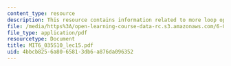 ```yaml
---
content_type: resource
description: This resource contains information related to more loop optimizations.
file: /media/https%3A/open-learning-course-data-rc.s3.amazonaws.com/6-035-computer-language-engineering-spring-2010/4bbcb8256a8065813db6a876da096352_MIT6_035S10_lec15.pdf
file_type: application/pdf
resourcetype: Document
title: MIT6_035S10_lec15.pdf
uid: 4bbcb825-6a80-6581-3db6-a876da096352
---
```

